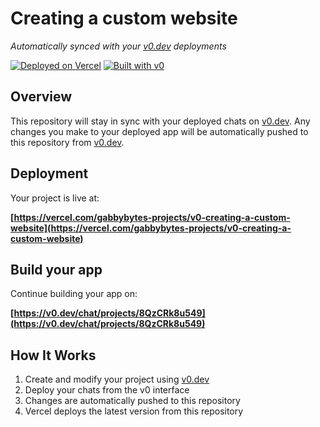 # Creating a custom website

*Automatically synced with your [v0.dev](https://v0.dev) deployments*

[![Deployed on Vercel](https://img.shields.io/badge/Deployed%20on-Vercel-black?style=for-the-badge&logo=vercel)](https://vercel.com/gabbybytes-projects/v0-creating-a-custom-website)
[![Built with v0](https://img.shields.io/badge/Built%20with-v0.dev-black?style=for-the-badge)](https://v0.dev/chat/projects/8QzCRk8u549)

## Overview

This repository will stay in sync with your deployed chats on [v0.dev](https://v0.dev).
Any changes you make to your deployed app will be automatically pushed to this repository from [v0.dev](https://v0.dev).

## Deployment

Your project is live at:

**[https://vercel.com/gabbybytes-projects/v0-creating-a-custom-website](https://vercel.com/gabbybytes-projects/v0-creating-a-custom-website)**

## Build your app

Continue building your app on:

**[https://v0.dev/chat/projects/8QzCRk8u549](https://v0.dev/chat/projects/8QzCRk8u549)**

## How It Works

1. Create and modify your project using [v0.dev](https://v0.dev)
2. Deploy your chats from the v0 interface
3. Changes are automatically pushed to this repository
4. Vercel deploys the latest version from this repository